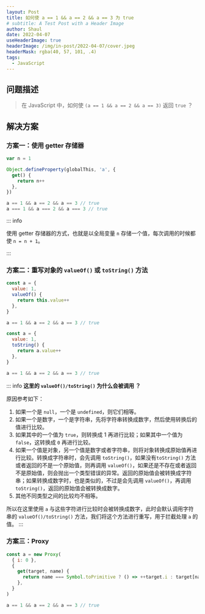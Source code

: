 ```yaml
---
layout: Post
title: 如何使 a == 1 && a == 2 && a == 3 为 true
# subtitle: A Test Post with a Header Image
author: Shaul
date: 2022-04-07
useHeaderImage: true
headerImage: /img/in-post/2022-04-07/cover.jpeg
headerMask: rgba(40, 57, 101, .4)
tags:
  - JavaScript
---
```


<!-- more -->

## 问题描述

> 在 JavaScript 中，如何使 `(a == 1 && a == 2 && a == 3)` 返回 `true` ？

## 解决方案

### 方案一：使用 getter 存储器

```js
var n = 1

Object.defineProperty(globalThis, 'a', {
  get() {
    return n++
  },
})

a == 1 && a == 2 && a == 3 // true
a === 1 && a === 2 && a === 3 // true
```

::: info

使用 getter 存储器的方式，也就是以全局变量 `n` 存储一个值，每次调用的时候都使 `n = n + 1`。

:::

### 方案二：重写对象的 `valueOf()` 或 `toString()` 方法

```js
const a = {
  value: 1,
  valueOf() {
    return this.value++
  },
}

a == 1 && a == 2 && a == 3 // true
```

```js
const a = {
  value: 1,
  toString() {
    return a.value++
  },
}

a == 1 && a == 2 && a == 3 // true
```

::: info <b> 这里的 <code>valueOf()/toString()</code> 为什么会被调用 ？</b>

原因参考如下：

1. 如果一个是 `null`，一个是 `undefined`，则它们相等。
2. 如果一个是数字，一个是字符串，先将字符串转换成数字，然后使用转换后的值进行比较。
3. 如果其中的一个值为 `true`，则转换成 1 再进行比较；如果其中一个值为 `false`，这转换成 `0` 再进行比较。
4. 如果一个值是对象，另一个值是数字或者字符串，则将对象转换成原始值再进行比较。转换成字符串时，会先调用 `toString()`，如果没有`toString()` 方法或者返回的不是一个原始值，则再调用 `valueOf()`，如果还是不存在或者返回不是原始值，则会抛出一个类型错误的异常。返回的原始值会被转换成字符串；如果转换成数字时，也是类似的，不过是会先调用 `valueOf()`，再调用 `toString()`，返回的原始值会被转换成数字。
5. 其他不同类型之间的比较均不相等。

所以在这里使用 `a` 与这些字符进行比较时会被转换成数字，此时会默认调用字符串的 `valueOf()/toString()` 方法，我们将这个方法进行重写，用于拦截处理 `a` 的值。
:::

### 方案三：Proxy

```js
const a = new Proxy(
  { i: 0 },
  {
    get(target, name) {
      return name === Symbol.toPrimitive ? () => ++target.i : target[name]
    },
  }
)

a == 1 && a == 2 && a == 3 // true
```
